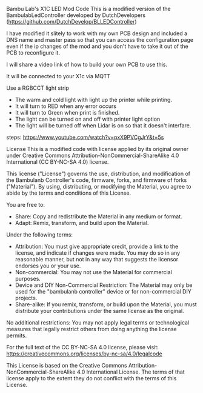Bambu Lab's X1C LED Mod Code
This is a modified version of the BambulabLedController developed by DutchDevelopers (https://github.com/DutchDevelop/BLLEDController)

I have modified it slitely to work with my own PCB design and included a DNS name and master pass so that you can access the configuration page even if the ip changes of the mod and you don't have to take it out of the PCB to reconfigure it.

I will share a video link of how to build your own PCB to use this.

It will be connected to your X1c via MQTT

Use a RGBCCT light strip

- The warm and cold light with light up the printer while printing.
- It will turn to RED when any error occurs
- It will turn to Green when print is finished.
- The light can be turned on and off with printer light option
- The light will be turned off when Lidar is on so that it doesn't interfare.

steps: https://www.youtube.com/watch?v=pxX9PVCgJrY&t=5s

License
This is a modified code with license applied by its original owner under Creative Commons Attribution-NonCommercial-ShareAlike 4.0 International (CC BY-NC-SA 4.0) license.

This license ("License") governs the use, distribution, and modification of the Bambulanb Controller's code, firmware, forks, and firmware of forks ("Material"). By using, distributing, or modifying the Material, you agree to abide by the terms and conditions of this License.

You are free to:

- Share: Copy and redistribute the Material in any medium or format.
- Adapt: Remix, transform, and build upon the Material.

Under the following terms:

- Attribution: You must give appropriate credit, provide a link to the license, and indicate if changes were made. You may do so in any reasonable manner, but not in any way that suggests the licensor endorses you or your use.
- Non-commercial: You may not use the Material for commercial purposes.
- Device and DIY Non-Commercial Restriction: The Material may only be used for the "bambulanb controller" device or for non-commercial DIY projects.
- Share-alike: If you remix, transform, or build upon the Material, you must distribute your contributions under the same license as the original.

No additional restrictions: You may not apply legal terms or technological measures that legally restrict others from doing anything the license permits.

For the full text of the CC BY-NC-SA 4.0 license, please visit: https://creativecommons.org/licenses/by-nc-sa/4.0/legalcode

This License is based on the Creative Commons Attribution-NonCommercial-ShareAlike 4.0 International License. The terms of that license apply to the extent they do not conflict with the terms of this License.
